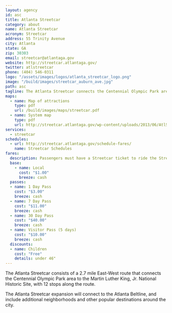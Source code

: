 ```yaml
---
layout: agency
id: asc
title: Atlanta Streetcar
category: about
name: Atlanta Streetcar
acronym: Streetcar
address: 55 Trinity Avenue
city: Atlanta
state: GA
zip: 30303
email: streetcar@atlantaga.gov
website: http://streetcar.atlantaga.gov/
twitter: atlstreetcar
phone: (404) 546-0311
logo: "/assets/images/logos/atlanta_streetcar_logo.png"
image: "/build/images/streetcar_auburn_ave.jpg"
path: asc
tagline: The Atlanta Streetcar connects the Centennial Olympic Park area to the Martin Luther King, Jr. National Historic Site.
maps:
  - name: Map of attractions
    type: pdf
    url: /build/images/maps/streetcar.pdf
  - name: System map
    type: pdf
    url: http://streetcar.atlantaga.gov/wp-content/uploads/2013/06/AtlStreetcar-System-Map-FINAL-8-march22-2013.pdf
services:
  - streetcar
schedules:
  - url: http://streetcar.atlantaga.gov/schedule-fares/
    name: Streetcar Schedules
fares:
  description: Passengers must have a Streetcar ticket to ride the Streetcar, and may be requested to verify purchase while riding.  Tickets can be purchased at each Streetcar stop with credit/debit cards, Breeze Card (stored cash value), as well as with cash at select stops (King Historic District, Centennial Olympic Park, Woodruff Park, Park Place).  Upon purchase a Streetcar ticket is valid for 2 hours.  The Atlanta Streetcar does not currently provide a free transfer to other transit agencies.<br/><br/>A mobile fare payment app will launch for the Atlanta Streetcar later in 2016.<br/><br/>Visit <a href="http://streetcar.atlantaga.gov/">streetcar.atlantaga.gov</a> for more information.
  base: 
    - name: Local
      cost: "$1.00"
      breeze: cash
  passes: 
  - name: 1 Day Pass
    cost: "$3.00"
    breeze: cash
  - name: 7 Day Pass
    cost: "$11.00"
    breeze: cash
  - name: 30 Day Pass
    cost: "$40.00"
    breeze: cash
  - name: Visitor Pass (5 days)
    cost: "$10.00"
    breeze: cash
  discounts:
  - name: Children
    cost: "Free"
    details: under 46"
---
```


The Atlanta Streetcar consists of a 2.7 mile East-West route that connects the Centennial Olympic Park area to the Martin Luther King, Jr. National Historic Site, with 12 stops along the route. 
 
The Atlanta Streetcar expansion will connect to the Atlanta Beltline, and include additional neighborhoods and other popular destinations around the city.
